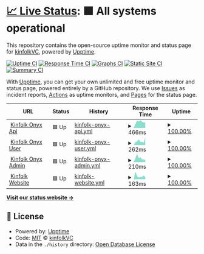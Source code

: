 # [📈 Live Status](https://status.kinfolk.vc): <!--live status--> **🟩 All systems operational**

This repository contains the open-source uptime monitor and status page for [kinfolkVC](https://status.kinfolk.vc), powered by [Upptime](https://github.com/upptime/upptime).

[![Uptime CI](https://github.com/kinfolkVC/status/workflows/Uptime%20CI/badge.svg)](https://github.com/kinfolkVC/status/actions?query=workflow%3A%22Uptime+CI%22)
[![Response Time CI](https://github.com/kinfolkVC/status/workflows/Response%20Time%20CI/badge.svg)](https://github.com/kinfolkVC/status/actions?query=workflow%3A%22Response+Time+CI%22)
[![Graphs CI](https://github.com/kinfolkVC/status/workflows/Graphs%20CI/badge.svg)](https://github.com/kinfolkVC/status/actions?query=workflow%3A%22Graphs+CI%22)
[![Static Site CI](https://github.com/kinfolkVC/status/workflows/Static%20Site%20CI/badge.svg)](https://github.com/kinfolkVC/status/actions?query=workflow%3A%22Static+Site+CI%22)
[![Summary CI](https://github.com/kinfolkVC/status/workflows/Summary%20CI/badge.svg)](https://github.com/kinfolkVC/status/actions?query=workflow%3A%22Summary+CI%22)

With [Upptime](https://upptime.js.org), you can get your own unlimited and free uptime monitor and status page, powered entirely by a GitHub repository. We use [Issues](https://github.com/kinfolkVC/status/issues) as incident reports, [Actions](https://github.com/kinfolkVC/status/actions) as uptime monitors, and [Pages](https://status.kinfolk.vc) for the status page.

<!--start: status pages-->
<!-- This summary is generated by Upptime (https://github.com/upptime/upptime) -->
<!-- Do not edit this manually, your changes will be overwritten -->
<!-- prettier-ignore -->
| URL | Status | History | Response Time | Uptime |
| --- | ------ | ------- | ------------- | ------ |
| <img alt="" src="https://onyx.kinfolk.vc/favicon.ico" height="13"> [Kinfolk Onyx Api](https://api.kinfolk.vc) | 🟩 Up | [kinfolk-onyx-api.yml](https://github.com/KinfolkVC/status/commits/HEAD/history/kinfolk-onyx-api.yml) | <details><summary><img alt="Response time graph" src="./graphs/kinfolk-onyx-api/response-time-week.png" height="20"> 466ms</summary><br><a href="https://status.kinfolk.vc/history/kinfolk-onyx-api"><img alt="Response time 479" src="https://img.shields.io/endpoint?url=https%3A%2F%2Fraw.githubusercontent.com%2FKinfolkVC%2Fstatus%2FHEAD%2Fapi%2Fkinfolk-onyx-api%2Fresponse-time.json"></a><br><a href="https://status.kinfolk.vc/history/kinfolk-onyx-api"><img alt="24-hour response time 432" src="https://img.shields.io/endpoint?url=https%3A%2F%2Fraw.githubusercontent.com%2FKinfolkVC%2Fstatus%2FHEAD%2Fapi%2Fkinfolk-onyx-api%2Fresponse-time-day.json"></a><br><a href="https://status.kinfolk.vc/history/kinfolk-onyx-api"><img alt="7-day response time 466" src="https://img.shields.io/endpoint?url=https%3A%2F%2Fraw.githubusercontent.com%2FKinfolkVC%2Fstatus%2FHEAD%2Fapi%2Fkinfolk-onyx-api%2Fresponse-time-week.json"></a><br><a href="https://status.kinfolk.vc/history/kinfolk-onyx-api"><img alt="30-day response time 654" src="https://img.shields.io/endpoint?url=https%3A%2F%2Fraw.githubusercontent.com%2FKinfolkVC%2Fstatus%2FHEAD%2Fapi%2Fkinfolk-onyx-api%2Fresponse-time-month.json"></a><br><a href="https://status.kinfolk.vc/history/kinfolk-onyx-api"><img alt="1-year response time 537" src="https://img.shields.io/endpoint?url=https%3A%2F%2Fraw.githubusercontent.com%2FKinfolkVC%2Fstatus%2FHEAD%2Fapi%2Fkinfolk-onyx-api%2Fresponse-time-year.json"></a></details> | <details><summary><a href="https://status.kinfolk.vc/history/kinfolk-onyx-api">100.00%</a></summary><a href="https://status.kinfolk.vc/history/kinfolk-onyx-api"><img alt="All-time uptime 99.98%" src="https://img.shields.io/endpoint?url=https%3A%2F%2Fraw.githubusercontent.com%2FKinfolkVC%2Fstatus%2FHEAD%2Fapi%2Fkinfolk-onyx-api%2Fuptime.json"></a><br><a href="https://status.kinfolk.vc/history/kinfolk-onyx-api"><img alt="24-hour uptime 100.00%" src="https://img.shields.io/endpoint?url=https%3A%2F%2Fraw.githubusercontent.com%2FKinfolkVC%2Fstatus%2FHEAD%2Fapi%2Fkinfolk-onyx-api%2Fuptime-day.json"></a><br><a href="https://status.kinfolk.vc/history/kinfolk-onyx-api"><img alt="7-day uptime 100.00%" src="https://img.shields.io/endpoint?url=https%3A%2F%2Fraw.githubusercontent.com%2FKinfolkVC%2Fstatus%2FHEAD%2Fapi%2Fkinfolk-onyx-api%2Fuptime-week.json"></a><br><a href="https://status.kinfolk.vc/history/kinfolk-onyx-api"><img alt="30-day uptime 100.00%" src="https://img.shields.io/endpoint?url=https%3A%2F%2Fraw.githubusercontent.com%2FKinfolkVC%2Fstatus%2FHEAD%2Fapi%2Fkinfolk-onyx-api%2Fuptime-month.json"></a><br><a href="https://status.kinfolk.vc/history/kinfolk-onyx-api"><img alt="1-year uptime 99.97%" src="https://img.shields.io/endpoint?url=https%3A%2F%2Fraw.githubusercontent.com%2FKinfolkVC%2Fstatus%2FHEAD%2Fapi%2Fkinfolk-onyx-api%2Fuptime-year.json"></a></details>
| <img alt="" src="https://onyx.kinfolk.vc/favicon.ico" height="13"> [Kinfolk Onyx User](https://onyx.kinfolk.vc) | 🟩 Up | [kinfolk-onyx-user.yml](https://github.com/KinfolkVC/status/commits/HEAD/history/kinfolk-onyx-user.yml) | <details><summary><img alt="Response time graph" src="./graphs/kinfolk-onyx-user/response-time-week.png" height="20"> 262ms</summary><br><a href="https://status.kinfolk.vc/history/kinfolk-onyx-user"><img alt="Response time 264" src="https://img.shields.io/endpoint?url=https%3A%2F%2Fraw.githubusercontent.com%2FKinfolkVC%2Fstatus%2FHEAD%2Fapi%2Fkinfolk-onyx-user%2Fresponse-time.json"></a><br><a href="https://status.kinfolk.vc/history/kinfolk-onyx-user"><img alt="24-hour response time 498" src="https://img.shields.io/endpoint?url=https%3A%2F%2Fraw.githubusercontent.com%2FKinfolkVC%2Fstatus%2FHEAD%2Fapi%2Fkinfolk-onyx-user%2Fresponse-time-day.json"></a><br><a href="https://status.kinfolk.vc/history/kinfolk-onyx-user"><img alt="7-day response time 262" src="https://img.shields.io/endpoint?url=https%3A%2F%2Fraw.githubusercontent.com%2FKinfolkVC%2Fstatus%2FHEAD%2Fapi%2Fkinfolk-onyx-user%2Fresponse-time-week.json"></a><br><a href="https://status.kinfolk.vc/history/kinfolk-onyx-user"><img alt="30-day response time 255" src="https://img.shields.io/endpoint?url=https%3A%2F%2Fraw.githubusercontent.com%2FKinfolkVC%2Fstatus%2FHEAD%2Fapi%2Fkinfolk-onyx-user%2Fresponse-time-month.json"></a><br><a href="https://status.kinfolk.vc/history/kinfolk-onyx-user"><img alt="1-year response time 290" src="https://img.shields.io/endpoint?url=https%3A%2F%2Fraw.githubusercontent.com%2FKinfolkVC%2Fstatus%2FHEAD%2Fapi%2Fkinfolk-onyx-user%2Fresponse-time-year.json"></a></details> | <details><summary><a href="https://status.kinfolk.vc/history/kinfolk-onyx-user">100.00%</a></summary><a href="https://status.kinfolk.vc/history/kinfolk-onyx-user"><img alt="All-time uptime 99.99%" src="https://img.shields.io/endpoint?url=https%3A%2F%2Fraw.githubusercontent.com%2FKinfolkVC%2Fstatus%2FHEAD%2Fapi%2Fkinfolk-onyx-user%2Fuptime.json"></a><br><a href="https://status.kinfolk.vc/history/kinfolk-onyx-user"><img alt="24-hour uptime 100.00%" src="https://img.shields.io/endpoint?url=https%3A%2F%2Fraw.githubusercontent.com%2FKinfolkVC%2Fstatus%2FHEAD%2Fapi%2Fkinfolk-onyx-user%2Fuptime-day.json"></a><br><a href="https://status.kinfolk.vc/history/kinfolk-onyx-user"><img alt="7-day uptime 100.00%" src="https://img.shields.io/endpoint?url=https%3A%2F%2Fraw.githubusercontent.com%2FKinfolkVC%2Fstatus%2FHEAD%2Fapi%2Fkinfolk-onyx-user%2Fuptime-week.json"></a><br><a href="https://status.kinfolk.vc/history/kinfolk-onyx-user"><img alt="30-day uptime 100.00%" src="https://img.shields.io/endpoint?url=https%3A%2F%2Fraw.githubusercontent.com%2FKinfolkVC%2Fstatus%2FHEAD%2Fapi%2Fkinfolk-onyx-user%2Fuptime-month.json"></a><br><a href="https://status.kinfolk.vc/history/kinfolk-onyx-user"><img alt="1-year uptime 99.99%" src="https://img.shields.io/endpoint?url=https%3A%2F%2Fraw.githubusercontent.com%2FKinfolkVC%2Fstatus%2FHEAD%2Fapi%2Fkinfolk-onyx-user%2Fuptime-year.json"></a></details>
| <img alt="" src="https://admin.kinfolk.vc/favicon.ico" height="13"> [Kinfolk Onyx Admin](https://admin.kinfolk.vc) | 🟩 Up | [kinfolk-onyx-admin.yml](https://github.com/KinfolkVC/status/commits/HEAD/history/kinfolk-onyx-admin.yml) | <details><summary><img alt="Response time graph" src="./graphs/kinfolk-onyx-admin/response-time-week.png" height="20"> 210ms</summary><br><a href="https://status.kinfolk.vc/history/kinfolk-onyx-admin"><img alt="Response time 242" src="https://img.shields.io/endpoint?url=https%3A%2F%2Fraw.githubusercontent.com%2FKinfolkVC%2Fstatus%2FHEAD%2Fapi%2Fkinfolk-onyx-admin%2Fresponse-time.json"></a><br><a href="https://status.kinfolk.vc/history/kinfolk-onyx-admin"><img alt="24-hour response time 108" src="https://img.shields.io/endpoint?url=https%3A%2F%2Fraw.githubusercontent.com%2FKinfolkVC%2Fstatus%2FHEAD%2Fapi%2Fkinfolk-onyx-admin%2Fresponse-time-day.json"></a><br><a href="https://status.kinfolk.vc/history/kinfolk-onyx-admin"><img alt="7-day response time 210" src="https://img.shields.io/endpoint?url=https%3A%2F%2Fraw.githubusercontent.com%2FKinfolkVC%2Fstatus%2FHEAD%2Fapi%2Fkinfolk-onyx-admin%2Fresponse-time-week.json"></a><br><a href="https://status.kinfolk.vc/history/kinfolk-onyx-admin"><img alt="30-day response time 213" src="https://img.shields.io/endpoint?url=https%3A%2F%2Fraw.githubusercontent.com%2FKinfolkVC%2Fstatus%2FHEAD%2Fapi%2Fkinfolk-onyx-admin%2Fresponse-time-month.json"></a><br><a href="https://status.kinfolk.vc/history/kinfolk-onyx-admin"><img alt="1-year response time 244" src="https://img.shields.io/endpoint?url=https%3A%2F%2Fraw.githubusercontent.com%2FKinfolkVC%2Fstatus%2FHEAD%2Fapi%2Fkinfolk-onyx-admin%2Fresponse-time-year.json"></a></details> | <details><summary><a href="https://status.kinfolk.vc/history/kinfolk-onyx-admin">100.00%</a></summary><a href="https://status.kinfolk.vc/history/kinfolk-onyx-admin"><img alt="All-time uptime 99.99%" src="https://img.shields.io/endpoint?url=https%3A%2F%2Fraw.githubusercontent.com%2FKinfolkVC%2Fstatus%2FHEAD%2Fapi%2Fkinfolk-onyx-admin%2Fuptime.json"></a><br><a href="https://status.kinfolk.vc/history/kinfolk-onyx-admin"><img alt="24-hour uptime 100.00%" src="https://img.shields.io/endpoint?url=https%3A%2F%2Fraw.githubusercontent.com%2FKinfolkVC%2Fstatus%2FHEAD%2Fapi%2Fkinfolk-onyx-admin%2Fuptime-day.json"></a><br><a href="https://status.kinfolk.vc/history/kinfolk-onyx-admin"><img alt="7-day uptime 100.00%" src="https://img.shields.io/endpoint?url=https%3A%2F%2Fraw.githubusercontent.com%2FKinfolkVC%2Fstatus%2FHEAD%2Fapi%2Fkinfolk-onyx-admin%2Fuptime-week.json"></a><br><a href="https://status.kinfolk.vc/history/kinfolk-onyx-admin"><img alt="30-day uptime 100.00%" src="https://img.shields.io/endpoint?url=https%3A%2F%2Fraw.githubusercontent.com%2FKinfolkVC%2Fstatus%2FHEAD%2Fapi%2Fkinfolk-onyx-admin%2Fuptime-month.json"></a><br><a href="https://status.kinfolk.vc/history/kinfolk-onyx-admin"><img alt="1-year uptime 100.00%" src="https://img.shields.io/endpoint?url=https%3A%2F%2Fraw.githubusercontent.com%2FKinfolkVC%2Fstatus%2FHEAD%2Fapi%2Fkinfolk-onyx-admin%2Fuptime-year.json"></a></details>
| <img alt="" src="https://kinfolk.vc/favicon.ico" height="13"> [Kinfolk Website](https://kinfolk.vc) | 🟩 Up | [kinfolk-website.yml](https://github.com/KinfolkVC/status/commits/HEAD/history/kinfolk-website.yml) | <details><summary><img alt="Response time graph" src="./graphs/kinfolk-website/response-time-week.png" height="20"> 163ms</summary><br><a href="https://status.kinfolk.vc/history/kinfolk-website"><img alt="Response time 172" src="https://img.shields.io/endpoint?url=https%3A%2F%2Fraw.githubusercontent.com%2FKinfolkVC%2Fstatus%2FHEAD%2Fapi%2Fkinfolk-website%2Fresponse-time.json"></a><br><a href="https://status.kinfolk.vc/history/kinfolk-website"><img alt="24-hour response time 110" src="https://img.shields.io/endpoint?url=https%3A%2F%2Fraw.githubusercontent.com%2FKinfolkVC%2Fstatus%2FHEAD%2Fapi%2Fkinfolk-website%2Fresponse-time-day.json"></a><br><a href="https://status.kinfolk.vc/history/kinfolk-website"><img alt="7-day response time 163" src="https://img.shields.io/endpoint?url=https%3A%2F%2Fraw.githubusercontent.com%2FKinfolkVC%2Fstatus%2FHEAD%2Fapi%2Fkinfolk-website%2Fresponse-time-week.json"></a><br><a href="https://status.kinfolk.vc/history/kinfolk-website"><img alt="30-day response time 197" src="https://img.shields.io/endpoint?url=https%3A%2F%2Fraw.githubusercontent.com%2FKinfolkVC%2Fstatus%2FHEAD%2Fapi%2Fkinfolk-website%2Fresponse-time-month.json"></a><br><a href="https://status.kinfolk.vc/history/kinfolk-website"><img alt="1-year response time 184" src="https://img.shields.io/endpoint?url=https%3A%2F%2Fraw.githubusercontent.com%2FKinfolkVC%2Fstatus%2FHEAD%2Fapi%2Fkinfolk-website%2Fresponse-time-year.json"></a></details> | <details><summary><a href="https://status.kinfolk.vc/history/kinfolk-website">100.00%</a></summary><a href="https://status.kinfolk.vc/history/kinfolk-website"><img alt="All-time uptime 99.97%" src="https://img.shields.io/endpoint?url=https%3A%2F%2Fraw.githubusercontent.com%2FKinfolkVC%2Fstatus%2FHEAD%2Fapi%2Fkinfolk-website%2Fuptime.json"></a><br><a href="https://status.kinfolk.vc/history/kinfolk-website"><img alt="24-hour uptime 100.00%" src="https://img.shields.io/endpoint?url=https%3A%2F%2Fraw.githubusercontent.com%2FKinfolkVC%2Fstatus%2FHEAD%2Fapi%2Fkinfolk-website%2Fuptime-day.json"></a><br><a href="https://status.kinfolk.vc/history/kinfolk-website"><img alt="7-day uptime 100.00%" src="https://img.shields.io/endpoint?url=https%3A%2F%2Fraw.githubusercontent.com%2FKinfolkVC%2Fstatus%2FHEAD%2Fapi%2Fkinfolk-website%2Fuptime-week.json"></a><br><a href="https://status.kinfolk.vc/history/kinfolk-website"><img alt="30-day uptime 100.00%" src="https://img.shields.io/endpoint?url=https%3A%2F%2Fraw.githubusercontent.com%2FKinfolkVC%2Fstatus%2FHEAD%2Fapi%2Fkinfolk-website%2Fuptime-month.json"></a><br><a href="https://status.kinfolk.vc/history/kinfolk-website"><img alt="1-year uptime 99.96%" src="https://img.shields.io/endpoint?url=https%3A%2F%2Fraw.githubusercontent.com%2FKinfolkVC%2Fstatus%2FHEAD%2Fapi%2Fkinfolk-website%2Fuptime-year.json"></a></details>

<!--end: status pages-->

[**Visit our status website →**](https://status.kinfolk.vc)

## 📄 License

- Powered by: [Upptime](https://github.com/upptime/upptime)
- Code: [MIT](./LICENSE) © [kinfolkVC](https://status.kinfolk.vc)
- Data in the `./history` directory: [Open Database License](https://opendatacommons.org/licenses/odbl/1-0/)
